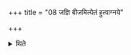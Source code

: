 +++
title = "08 जज्ञि बीजमित्येतं हुत्वाग्नये"

+++

<details><summary>थिते</summary>

जज्ञि बीजमित्येतं हुत्वाग्नये समनमत्पृथिव्यै समनमदिति सन्नतिहोमान् ८
</details>
